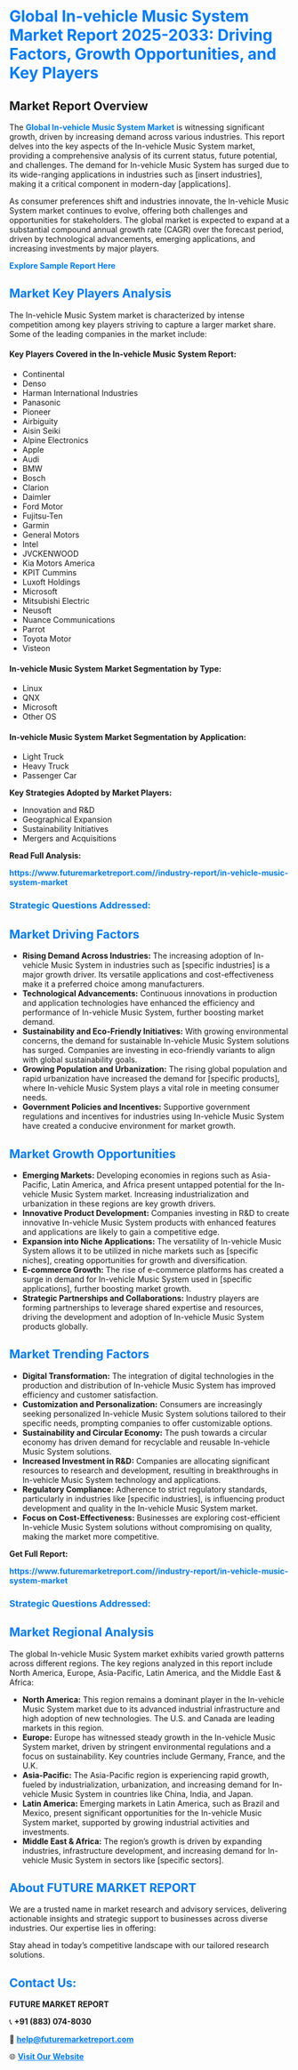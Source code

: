 <h1 style="color: #007BFF;">Global In-vehicle Music System Market Report 2025-2033: Driving Factors, Growth Opportunities, and Key Players</h1>

<section id="overview">
<h2>Market Report Overview</h2>
<p>The <a href="https://www.futuremarketreport.com//industry-report/in-vehicle-music-system-market" style="color: #007BFF; text-decoration: none;"><strong>Global In-vehicle Music System Market</strong></a> is witnessing significant growth, driven by increasing demand across various industries. This report delves into the key aspects of the In-vehicle Music System market, providing a comprehensive analysis of its current status, future potential, and challenges. The demand for In-vehicle Music System has surged due to its wide-ranging applications in industries such as [insert industries], making it a critical component in modern-day [applications].</p>
<p>As consumer preferences shift and industries innovate, the In-vehicle Music System market continues to evolve, offering both challenges and opportunities for stakeholders. The global market is expected to expand at a substantial compound annual growth rate (CAGR) over the forecast period, driven by technological advancements, emerging applications, and increasing investments by major players.</p>
</section>

<section id="overview">
<p><a href="https://www.futuremarketreport.com//request-sample/reportId=54959" style="color: #007BFF; text-decoration: none;"><strong>Explore Sample Report Here</strong></a></p>
</section>

<section id="key-players">
<h2 style="color: #007BFF;">Market Key Players Analysis</h2>
<p>The In-vehicle Music System market is characterized by intense competition among key players striving to capture a larger market share. Some of the leading companies in the market include:</p>
<h4>Key Players Covered in the In-vehicle Music System Report:</h4>
<ul><li>Continental</li><li>Denso</li><li>Harman International Industries</li><li>Panasonic</li><li>Pioneer</li><li>Airbiguity</li><li>Aisin Seiki</li><li>Alpine Electronics</li><li>Apple</li><li>Audi</li><li>BMW</li><li>Bosch</li><li>Clarion</li><li>Daimler</li><li>Ford Motor</li><li>Fujitsu-Ten</li><li>Garmin</li><li>General Motors</li><li>Intel</li><li>JVCKENWOOD</li><li>Kia Motors America</li><li>KPIT Cummins</li><li>Luxoft Holdings</li><li>Microsoft</li><li>Mitsubishi Electric</li><li>Neusoft</li><li>Nuance Communications</li><li>Parrot</li><li>Toyota Motor</li><li>Visteon</li></ul>
<h4>In-vehicle Music System Market Segmentation by Type:</h4>
<ul><li>Linux</li><li>QNX</li><li>Microsoft</li><li>Other OS</li></ul>

<h4>In-vehicle Music System Market Segmentation by Application:</h4>
<ul><li>Light Truck</li><li>Heavy Truck</li><li>Passenger Car</li></ul>
<p><strong>Key Strategies Adopted by Market Players:</strong></p>
<ul>
<li>Innovation and R&D</li>
<li>Geographical Expansion</li>
<li>Sustainability Initiatives</li>
<li>Mergers and Acquisitions</li>
</ul>
</section>

<section>
<p><strong>Read Full Analysis: </strong></p><a href="https://www.futuremarketreport.com//industry-report/in-vehicle-music-system-market" style="color: #007BFF; text-decoration: none;"><strong>https://www.futuremarketreport.com//industry-report/in-vehicle-music-system-market</strong></a>
<h3 style="color: #007BFF;">Strategic Questions Addressed:</h3>
</section>

<section id="driving-factors">
<h2 style="color: #007BFF;">Market Driving Factors</h2>
<ul>
<li><strong>Rising Demand Across Industries:</strong> The increasing adoption of In-vehicle Music System in industries such as [specific industries] is a major growth driver. Its versatile applications and cost-effectiveness make it a preferred choice among manufacturers.</li>
<li><strong>Technological Advancements:</strong> Continuous innovations in production and application technologies have enhanced the efficiency and performance of In-vehicle Music System, further boosting market demand.</li>
<li><strong>Sustainability and Eco-Friendly Initiatives:</strong> With growing environmental concerns, the demand for sustainable In-vehicle Music System solutions has surged. Companies are investing in eco-friendly variants to align with global sustainability goals.</li>
<li><strong>Growing Population and Urbanization:</strong> The rising global population and rapid urbanization have increased the demand for [specific products], where In-vehicle Music System plays a vital role in meeting consumer needs.</li>
<li><strong>Government Policies and Incentives:</strong> Supportive government regulations and incentives for industries using In-vehicle Music System have created a conducive environment for market growth.</li>
</ul>
</section>

<section id="growth-opportunities">
<h2 style="color: #007BFF;">Market Growth Opportunities</h2>
<ul>
<li><strong>Emerging Markets:</strong> Developing economies in regions such as Asia-Pacific, Latin America, and Africa present untapped potential for the In-vehicle Music System market. Increasing industrialization and urbanization in these regions are key growth drivers.</li>
<li><strong>Innovative Product Development:</strong> Companies investing in R&D to create innovative In-vehicle Music System products with enhanced features and applications are likely to gain a competitive edge.</li>
<li><strong>Expansion into Niche Applications:</strong> The versatility of In-vehicle Music System allows it to be utilized in niche markets such as [specific niches], creating opportunities for growth and diversification.</li>
<li><strong>E-commerce Growth:</strong> The rise of e-commerce platforms has created a surge in demand for In-vehicle Music System used in [specific applications], further boosting market growth.</li>
<li><strong>Strategic Partnerships and Collaborations:</strong> Industry players are forming partnerships to leverage shared expertise and resources, driving the development and adoption of In-vehicle Music System products globally.</li>
</ul>
</section>

<section id="trending-factors">
<h2 style="color: #007BFF;">Market Trending Factors</h2>
<ul>
<li><strong>Digital Transformation:</strong> The integration of digital technologies in the production and distribution of In-vehicle Music System has improved efficiency and customer satisfaction.</li>
<li><strong>Customization and Personalization:</strong> Consumers are increasingly seeking personalized In-vehicle Music System solutions tailored to their specific needs, prompting companies to offer customizable options.</li>
<li><strong>Sustainability and Circular Economy:</strong> The push towards a circular economy has driven demand for recyclable and reusable In-vehicle Music System solutions.</li>
<li><strong>Increased Investment in R&D:</strong> Companies are allocating significant resources to research and development, resulting in breakthroughs in In-vehicle Music System technology and applications.</li>
<li><strong>Regulatory Compliance:</strong> Adherence to strict regulatory standards, particularly in industries like [specific industries], is influencing product development and quality in the In-vehicle Music System market.</li>
<li><strong>Focus on Cost-Effectiveness:</strong> Businesses are exploring cost-efficient In-vehicle Music System solutions without compromising on quality, making the market more competitive.</li>
</ul>
</section>

<section>
<p><strong>Get Full Report: </strong></p><a href="https://www.futuremarketreport.com//industry-report/in-vehicle-music-system-market" style="color: #007BFF; text-decoration: none;"><strong>https://www.futuremarketreport.com//industry-report/in-vehicle-music-system-market</strong></a>
<h3 style="color: #007BFF;">Strategic Questions Addressed:</h3>
</section>


<section id="regional-analysis">
<h2 style="color: #007BFF;">Market Regional Analysis</h2>
<p>The global In-vehicle Music System market exhibits varied growth patterns across different regions. The key regions analyzed in this report include North America, Europe, Asia-Pacific, Latin America, and the Middle East & Africa:</p>
<ul>
<li><strong>North America:</strong> This region remains a dominant player in the In-vehicle Music System market due to its advanced industrial infrastructure and high adoption of new technologies. The U.S. and Canada are leading markets in this region.</li>
<li><strong>Europe:</strong> Europe has witnessed steady growth in the In-vehicle Music System market, driven by stringent environmental regulations and a focus on sustainability. Key countries include Germany, France, and the U.K.</li>
<li><strong>Asia-Pacific:</strong> The Asia-Pacific region is experiencing rapid growth, fueled by industrialization, urbanization, and increasing demand for In-vehicle Music System in countries like China, India, and Japan.</li>
<li><strong>Latin America:</strong> Emerging markets in Latin America, such as Brazil and Mexico, present significant opportunities for the In-vehicle Music System market, supported by growing industrial activities and investments.</li>
<li><strong>Middle East & Africa:</strong> The region’s growth is driven by expanding industries, infrastructure development, and increasing demand for In-vehicle Music System in sectors like [specific sectors].</li>
</ul>
</section>

<footer>
<h2 style="color: #007BFF;">About FUTURE MARKET REPORT</h2>
<p>We are a trusted name in market research and advisory services, delivering actionable insights and strategic support to businesses across diverse industries. Our expertise lies in offering:</p>

<p>Stay ahead in today’s competitive landscape with our tailored research solutions.</p>

<h2 style="color: #007BFF;">Contact Us:</h2>
<p><strong>FUTURE MARKET REPORT</strong></p>
<p>📞 <strong>+91 (883) 074-8030</strong></p>
<p>📧 <strong><a href="mailto:help@futuremarketreport.com" style="color: #007BFF;">help@futuremarketreport.com</a></strong></p>
<p>🌐 <strong><a href="https://www.futuremarketreport.com/" style="color: #007BFF;">Visit Our Website</a></strong></p>
</footer>